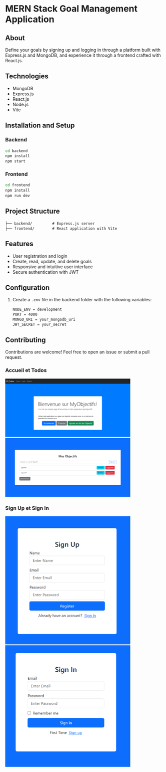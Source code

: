 # MERN Stack Goal Management Application

## About
Define your goals by signing up and logging in through a platform built with Express.js and MongoDB, and experience it through a frontend crafted with React.js.

## Technologies
- MongoDB
- Express.js
- React.js
- Node.js
- Vite

## Installation and Setup

### Backend
```bash
cd backend
npm install
npm start
```

### Frontend
```bash
cd frontend
npm install
npm run dev
```

## Project Structure
```
├── backend/         # Express.js server
├── frontend/        # React application with Vite
```

## Features
- User registration and login
- Create, read, update, and delete goals
- Responsive and intuitive user interface
- Secure authentication with JWT

## Configuration
1. Create a `.env` file in the backend folder with the following variables:
   ```
   NODE_ENV = development
   PORT = 4000
   MONGO_URI = your_mongodb_uri
   JWT_SECRET = your_secret
   ```

## Contributing
Contributions are welcome! Feel free to open an issue or submit a pull request.

<h3>Accueil et Todos</h3>
<p>
  <img src="https://raw.githubusercontent.com/Reda-Yh/MERN-Stack-Goal-Management-Application/main/images/home.png" alt="Home Page" width="400">
  <img src="https://raw.githubusercontent.com/Reda-Yh/MERN-Stack-Goal-Management-Application/main/images/todos.png" alt="Todos Page" width="400">
</p>

<h3>Sign Up et Sign In</h3>
<p>
  <img src="https://raw.githubusercontent.com/Reda-Yh/MERN-Stack-Goal-Management-Application/main/images/signup.png" alt="Sign Up Page" width="400">
  <img src="https://raw.githubusercontent.com/Reda-Yh/MERN-Stack-Goal-Management-Application/main/images/signin.png" alt="Sign In Page" width="400">
</p>



